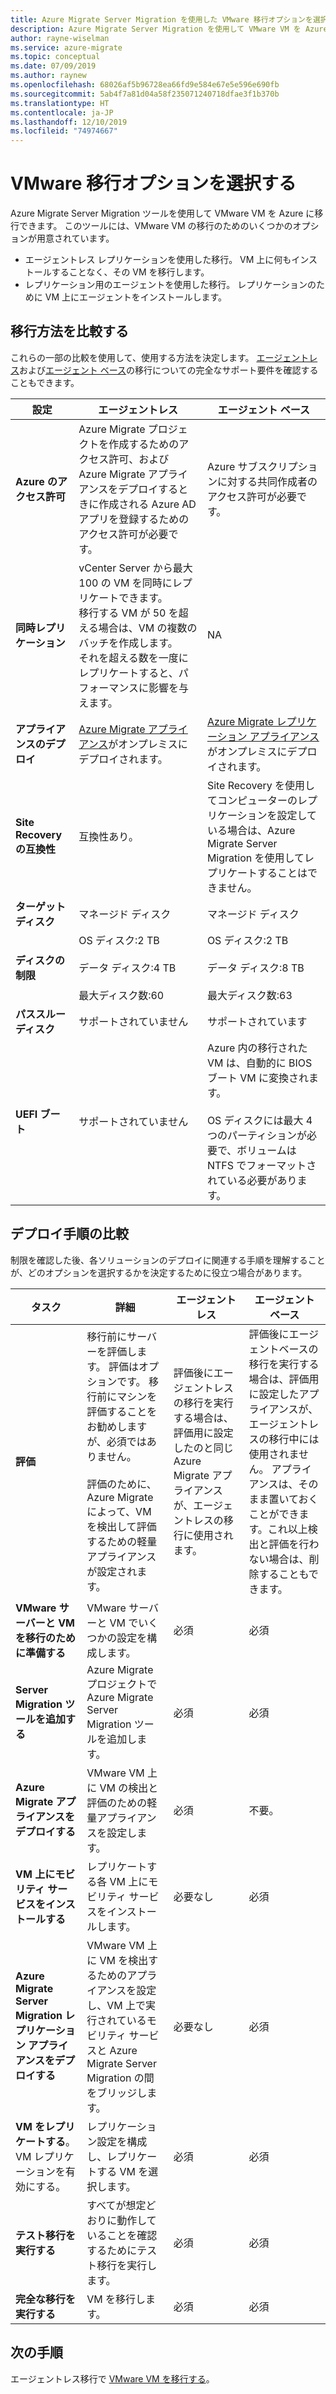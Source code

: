 ```yaml
---
title: Azure Migrate Server Migration を使用した VMware 移行オプションを選択する | Microsoft Docs
description: Azure Migrate Server Migration を使用して VMware VM を Azure に移行するためのオプションの概要について説明します。
author: rayne-wiselman
ms.service: azure-migrate
ms.topic: conceptual
ms.date: 07/09/2019
ms.author: raynew
ms.openlocfilehash: 68026af5b96728ea66fd9e584e67e5e596e690fb
ms.sourcegitcommit: 5ab4f7a81d04a58f235071240718dfae3f1b370b
ms.translationtype: HT
ms.contentlocale: ja-JP
ms.lasthandoff: 12/10/2019
ms.locfileid: "74974667"
---
```

# <a name="select-a-vmware-migration-option"></a>VMware 移行オプションを選択する

Azure Migrate Server Migration ツールを使用して VMware VM を Azure に移行できます。 このツールには、VMware VM の移行のためのいくつかのオプションが用意されています。

- エージェントレス レプリケーションを使用した移行。 VM 上に何もインストールすることなく、その VM を移行します。
- レプリケーション用のエージェントを使用した移行。 レプリケーションのために VM 上にエージェントをインストールします。




## <a name="compare-migration-methods"></a>移行方法を比較する

これらの一部の比較を使用して、使用する方法を決定します。 [エージェントレス](migrate-support-matrix-vmware.md#agentless-migration-vmware-server-requirements)および[エージェント ベース](migrate-support-matrix-vmware.md#agent-based-migration-vmware-server-requirements)の移行についての完全なサポート要件を確認することもできます。

**設定** | **エージェントレス** | **エージェント ベース**
--- | --- | ---
**Azure のアクセス許可** | Azure Migrate プロジェクトを作成するためのアクセス許可、および Azure Migrate アプライアンスをデプロイするときに作成される Azure AD アプリを登録するためのアクセス許可が必要です。 | Azure サブスクリプションに対する共同作成者のアクセス許可が必要です。 
**同時レプリケーション** | vCenter Server から最大 100 の VM を同時にレプリケートできます。<br/> 移行する VM が 50 を超える場合は、VM の複数のバッチを作成します。<br/> それを超える数を一度にレプリケートすると、パフォーマンスに影響を与えます。 | NA
**アプライアンスのデプロイ** | [Azure Migrate アプライアンス](migrate-appliance.md)がオンプレミスにデプロイされます。 | [Azure Migrate レプリケーション アプライアンス](migrate-replication-appliance.md)がオンプレミスにデプロイされます。
**Site Recovery の互換性** | 互換性あり。 | Site Recovery を使用してコンピューターのレプリケーションを設定している場合は、Azure Migrate Server Migration を使用してレプリケートすることはできません。
**ターゲット ディスク** | マネージド ディスク | マネージド ディスク
**ディスクの制限** | OS ディスク:2 TB<br/><br/> データ ディスク:4 TB<br/><br/> 最大ディスク数:60 | OS ディスク:2 TB<br/><br/> データ ディスク:8 TB<br/><br/> 最大ディスク数:63
**パススルー ディスク** | サポートされていません | サポートされています
**UEFI ブート** | サポートされていません | Azure 内の移行された VM は、自動的に BIOS ブート VM に変換されます。<br/><br/> OS ディスクには最大 4 つのパーティションが必要で、ボリュームは NTFS でフォーマットされている必要があります。


## <a name="deployment-steps-comparison"></a>デプロイ手順の比較

制限を確認した後、各ソリューションのデプロイに関連する手順を理解することが、どのオプションを選択するかを決定するために役立つ場合があります。

**タスク** | **詳細** |**エージェントレス** | **エージェント ベース**
--- | --- | --- | ---
**評価** | 移行前にサーバーを評価します。  評価はオプションです。 移行前にマシンを評価することをお勧めしますが、必須ではありません。 <br/><br/> 評価のために、Azure Migrate によって、VM を検出して評価するための軽量アプライアンスが設定されます。 | 評価後にエージェントレスの移行を実行する場合は、評価用に設定したのと同じ Azure Migrate アプライアンスが、エージェントレスの移行に使用されます。  |  評価後にエージェントベースの移行を実行する場合は、評価用に設定したアプライアンスが、エージェントレスの移行中には使用されません。 アプライアンスは、そのまま置いておくことができます。これ以上検出と評価を行わない場合は、削除することもできます。
**VMware サーバーと VM を移行のために準備する** | VMware サーバーと VM でいくつかの設定を構成します。 | 必須 | 必須
**Server Migration ツールを追加する** | Azure Migrate プロジェクトで Azure Migrate Server Migration ツールを追加します。 | 必須 | 必須
**Azure Migrate アプライアンスをデプロイする** | VMware VM 上に VM の検出と評価のための軽量アプライアンスを設定します。 | 必須 | 不要。
**VM 上にモビリティ サービスをインストールする** | レプリケートする各 VM 上にモビリティ サービスをインストールします。 | 必要なし | 必須
**Azure Migrate Server Migration レプリケーション アプライアンスをデプロイする** | VMware VM 上に VM を検出するためのアプライアンスを設定し、VM 上で実行されているモビリティ サービスと Azure Migrate Server Migration の間をブリッジします。 | 必要なし | 必須
**VM をレプリケートする**。 VM レプリケーションを有効にする。 | レプリケーション設定を構成し、レプリケートする VM を選択します。 | 必須 | 必須
**テスト移行を実行する** | すべてが想定どおりに動作していることを確認するためにテスト移行を実行します。 | 必須 | 必須
**完全な移行を実行する** | VM を移行します。 | 必須 | 必須




## <a name="next-steps"></a>次の手順

エージェントレス移行で [VMware VM を移行する](tutorial-migrate-vmware.md)。



